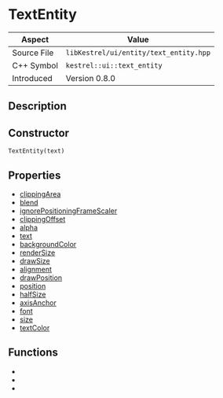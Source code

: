# TextEntity
| Aspect | Value |
| --- | --- |
| Source File | `libKestrel/ui/entity/text_entity.hpp` |
| C++ Symbol | `kestrel::ui::text_entity` |
| Introduced | Version 0.8.0 |
## Description
## Constructor
```
TextEntity(text)
```
## Properties

 - [clippingArea](clippingArea.md)
 - [blend](blend.md)
 - [ignorePositioningFrameScaler](ignorePositioningFrameScaler.md)
 - [clippingOffset](clippingOffset.md)
 - [alpha](alpha.md)
 - [text](text.md)
 - [backgroundColor](backgroundColor.md)
 - [renderSize](renderSize.md)
 - [drawSize](drawSize.md)
 - [alignment](alignment.md)
 - [drawPosition](drawPosition.md)
 - [position](position.md)
 - [halfSize](halfSize.md)
 - [axisAnchor](axisAnchor.md)
 - [font](font.md)
 - [size](size.md)
 - [textColor](textColor.md)

## Functions

 - [](draw.md)
 - [](onLayout.md)
 - [](layout.md)

